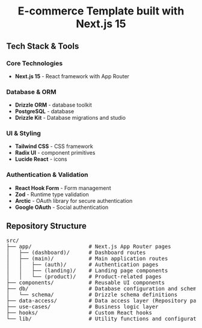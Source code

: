 <h1 align="center">E-commerce Template built with Next.js 15</h1>

<h2>Tech Stack &amp; Tools</h2>

<h3>Core Technologies</h3>
<ul>
  <li><b>Next.js 15</b> - React framework with App Router</li>
</ul>

<h3>Database &amp; ORM</h3>
<ul>
  <li><b>Drizzle ORM</b> - database toolkit</li>
  <li><b>PostgreSQL</b> - database</li>
  <li><b>Drizzle Kit</b> - Database migrations and studio</li>
</ul>

<h3>UI &amp; Styling</h3>
<ul>
  <li><b>Tailwind CSS</b> - CSS framework</li>
  <li><b>Radix UI</b> - component primitives</li>
  <li><b>Lucide React</b> - icons</li>
</ul>

<h3>Authentication &amp; Validation</h3>
<ul>
  <li><b>React Hook Form</b> - Form management</li>
  <li><b>Zod</b> - Runtime type validation</li>
  <li><b>Arctic</b> - OAuth library for secure authentication</li>
  <li><b>Google OAuth</b> - Social authentication</li>
</ul>

<h2>Repository Structure</h2>

<pre>
src/
├── app/                  # Next.js App Router pages
│   ├── (dashboard)/      # Dashboard routes
│   ├── (main)/           # Main application routes
│   │   ├── (auth)/       # Authentication pages
│   │   ├── (landing)/    # Landing page components
│   │   └── (product)/    # Product-related pages
├── components/           # Reusable UI components
├── db/                   # Database configuration and schema
│   └── schema/           # Drizzle schema definitions
├── data-access/          # Data access layer (Repository pattern)
├── use-cases/            # Business logic layer
├── hooks/                # Custom React hooks
└── lib/                  # Utility functions and configurations
</pre>
